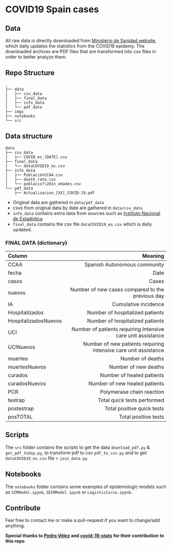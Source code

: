 # COVID19 Spain cases

## Data
All raw data is directly downloaded from [Ministerio de Sanidad website](https://www.mscbs.gob.es/profesionales/saludPublica/ccayes/alertasActual/nCov-China/situacionActual.htm), which daily updates the statistics from the COVID19 epidemy. The downloaded archives are PDF files that are transformed into csv files in order to better analyze them.

## Repo Structure
```
.
├── data
│   ├── csv_data
│   ├── final_data
│   ├── info_data
│   └── pdf_data
├── imgs
├── notebooks
└── src
```

## Data structure

```
data
├── csv_data
│   ├── COVID_es_[DATE].csv
├── final_data
│   └── dataCOVID19_es.csv
├── info_data
│   ├── PoblaciónCCAA.csv
│   ├── death_rate.csv
│   └── poblacio?\201n_edades.csv
└── pdf_data
    ├── Actualizacion_[XX]_COVID-19.pdf
```

* Original data are gathered in `data/pdf_data`
* csvs from original data by date are gathered in `data/csv_data`
* `info_data` contains extra data from sources such as [Instituto Nacional de Estadística](https://www.ine.es/)
* `final_data` contains the csv file `dataCOVID19_es.csv` which is daily updated.

### FINAL DATA (dictionary)

| Column        | Meaning       |
| :------------- |-------------:|
| CCAA          | Spanish Autonomous community |
| fecha         | Date          |
| casos         | Cases         |
| nuevos        | Number of new cases compared to the previous day       |
| IA            | Cumulative incidence         |
| Hospitalizados      | Number of hospitalized patients      |
| HospitalizadosNuevos      | Number of hospitalized patients      |
| UCI           | Number of patients requiring Intensive care unit assistance        |
| UCINuevos           | Number of new patients requiring Intensive care unit assistance        |
| muertes       | Number of deaths        |
| muertesNuevos       | Number of new deaths        |
| curados       | Number of healed patients      |
| curadosNuevos       | Number of new healed patients      |
| PCR       | Polymerase chain reaction      |
| testrap       | Total quick tests performed      |
| postestrap       | Total positive quick tests      |
| posTOTAL       | Total positive tests      |
	
## Scripts
The `src` folder contains the scripts to get the data `download_pdf.py` & `get_pdf_today.py`, to transform pdf to csv `pdf_to_csv.py` and to get `dataCOVID19_es.csv` file > `join_data.py`.

## Notebooks
The `notebooks` folder contains some examples of epidemologic models such as `SIRModel.ipynb`, `SEIRModel.ipynb` or `LogisticCurve.ipynb`.

## Contribute
Feel free to contact me or make a pull-request if you want to change/add anything.

**Special thanks to [Pedro Vélez](https://github.com/PedroVelez) and [covid-19-stats](https://github.com/covid-19-stats) for their contribution to this repo**
